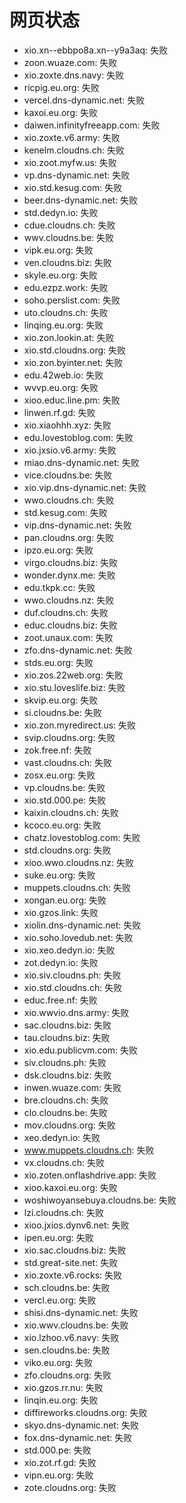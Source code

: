 # 网页状态
- xio.xn--ebbpo8a.xn--y9a3aq: 失败
- zoon.wuaze.com: 失败
- xio.zoxte.dns.navy: 失败
- ricpig.eu.org: 失败
- vercel.dns-dynamic.net: 失败
- kaxoi.eu.org: 失败
- daiwen.infinityfreeapp.com: 失败
- xio.zoxte.v6.army: 失败
- kenelm.cloudns.ch: 失败
- xio.zoot.myfw.us: 失败
- vp.dns-dynamic.net: 失败
- xio.std.kesug.com: 失败
- beer.dns-dynamic.net: 失败
- std.dedyn.io: 失败
- cdue.cloudns.ch: 失败
- wwv.cloudns.be: 失败
- vipk.eu.org: 失败
- ven.cloudns.biz: 失败
- skyle.eu.org: 失败
- edu.ezpz.work: 失败
- soho.perslist.com: 失败
- uto.cloudns.ch: 失败
- linqing.eu.org: 失败
- xio.zon.lookin.at: 失败
- xio.std.cloudns.org: 失败
- xio.zon.byinter.net: 失败
- edu.42web.io: 失败
- wvvp.eu.org: 失败
- xioo.educ.line.pm: 失败
- linwen.rf.gd: 失败
- xio.xiaohhh.xyz: 失败
- edu.lovestoblog.com: 失败
- xio.jxsio.v6.army: 失败
- miao.dns-dynamic.net: 失败
- vice.cloudns.be: 失败
- xio.vip.dns-dynamic.net: 失败
- wwo.cloudns.ch: 失败
- std.kesug.com: 失败
- vip.dns-dynamic.net: 失败
- pan.cloudns.org: 失败
- ipzo.eu.org: 失败
- virgo.cloudns.biz: 失败
- wonder.dynx.me: 失败
- edu.tkpk.cc: 失败
- wwo.cloudns.nz: 失败
- duf.cloudns.ch: 失败
- educ.cloudns.biz: 失败
- zoot.unaux.com: 失败
- zfo.dns-dynamic.net: 失败
- stds.eu.org: 失败
- xio.zos.22web.org: 失败
- xio.stu.loveslife.biz: 失败
- skvip.eu.org: 失败
- si.cloudns.be: 失败
- xio.zon.myredirect.us: 失败
- svip.cloudns.org: 失败
- zok.free.nf: 失败
- vast.cloudns.ch: 失败
- zosx.eu.org: 失败
- vp.cloudns.be: 失败
- xio.std.000.pe: 失败
- kaixin.cloudns.ch: 失败
- kcoco.eu.org: 失败
- chatz.lovestoblog.com: 失败
- std.cloudns.org: 失败
- xioo.wwo.cloudns.nz: 失败
- suke.eu.org: 失败
- muppets.cloudns.ch: 失败
- xongan.eu.org: 失败
- xio.gzos.link: 失败
- xiolin.dns-dynamic.net: 失败
- xio.soho.lovedub.net: 失败
- xio.xeo.dedyn.io: 失败
- zot.dedyn.io: 失败
- xio.siv.cloudns.ph: 失败
- xio.std.cloudns.ch: 失败
- educ.free.nf: 失败
- xio.wwvio.dns.army: 失败
- sac.cloudns.biz: 失败
- tau.cloudns.biz: 失败
- xio.edu.publicvm.com: 失败
- siv.cloudns.ph: 失败
- dsk.cloudns.biz: 失败
- inwen.wuaze.com: 失败
- bre.cloudns.ch: 失败
- clo.cloudns.be: 失败
- mov.cloudns.org: 失败
- xeo.dedyn.io: 失败
- www.muppets.cloudns.ch: 失败
- vx.cloudns.ch: 失败
- xio.zoten.onflashdrive.app: 失败
- xioo.kaxoi.eu.org: 失败
- woshiwoyansebuya.cloudns.be: 失败
- lzi.cloudns.ch: 失败
- xioo.jxios.dynv6.net: 失败
- ipen.eu.org: 失败
- xio.sac.cloudns.biz: 失败
- std.great-site.net: 失败
- xio.zoxte.v6.rocks: 失败
- sch.cloudns.be: 失败
- vercl.eu.org: 失败
- shisi.dns-dynamic.net: 失败
- xio.wwv.cloudns.be: 失败
- xio.lzhoo.v6.navy: 失败
- sen.cloudns.be: 失败
- viko.eu.org: 失败
- zfo.cloudns.org: 失败
- xio.gzos.rr.nu: 失败
- linqin.eu.org: 失败
- diffireworks.cloudns.org: 失败
- skyo.dns-dynamic.net: 失败
- fox.dns-dynamic.net: 失败
- std.000.pe: 失败
- xio.zot.rf.gd: 失败
- vipn.eu.org: 失败
- zote.cloudns.org: 失败
